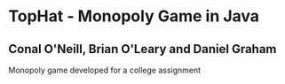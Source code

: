 # TopHat - Monopoly Game in Java

## Conal O'Neill, Brian O'Leary and Daniel Graham

Monopoly game developed for a college assignment
